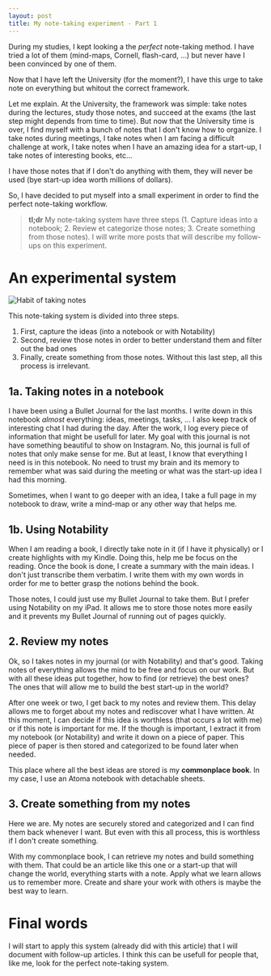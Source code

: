 ```yaml
---
layout: post
title: My note-taking experiment - Part 1
---
```


During my studies, I kept looking a the *perfect* note-taking method.
I have tried a lot of them (mind-maps, Cornell, flash-card, ...) but never have I been convinced by one of them.

Now that I have left the University (for the moment?), I have this urge to take note on everything but whitout the correct framework.

Let me explain.
At the University, the framework was simple: take notes during the lectures, study those notes, and succeed at the exams (the last step might depends from time to time).
But now that the University time is over, I find myself with a bunch of notes that I don't know how to organize.
I take notes during meetings, I take notes when I am facing a difficult challenge at work, I take notes when I have an amazing idea for a start-up, I take notes of interesting books, etc...

I have those notes that if I don't do anything with them, they will never be used (bye start-up idea worth millions of dollars).

So, I have decided to put myself into a small experiment in order to find the perfect note-taking workflow.

> **tl;dr** My note-taking system have three steps (1. Capture ideas into a notebook; 2. Review et categorize those notes; 3. Create something from those notes). I will write more posts that will describe my follow-ups on this experiment.

# An experimental system

![Habit of taking notes]({{site.baseurl_root}}/images/habit-of-taking-notes.jpg)

This note-taking system is divided into three steps.

1. First, capture the ideas (into a notebook or with Notability)
2. Second, review those notes in order to better understand them and filter out the bad ones
3. Finally, create something from those notes. Without this last step, all this process is irrelevant.

## 1a. Taking notes in a notebook

I have been using a Bullet Journal for the last months.
I write down in this notebook *almost* everything: ideas, meetings, tasks, ...
I also keep track of interesting chat I had during the day.
After the work, I log every piece of information that might be usefull for later.
My goal with this journal is not have something beautiful to show on Instagram.
No, this journal is full of notes that only make sense for me.
But at least, I know that everything I need is in this notebook.
No need to trust my brain and its memory to remember what was said during the meeting or what was the start-up idea I had this morning.

Sometimes, when I want to go deeper with an idea, I take a full page in my notebook to draw, write a mind-map or any other way that helps me.

## 1b. Using Notability

When I am reading a book, I directly take note in it (if I have it physically) or I create highlights with my Kindle.
Doing this, help me be focus on the reading.
Once the book is done, I create a summary with the main ideas.
I don't just transcribe them verbatim.
I write them with my own words in order for me to better grasp the notions behind the book.

Those notes, I could just use my Bullet Journal to take them.
But I prefer using Notability on my iPad.
It allows me to store those notes more easily and it prevents my Bullet Journal of running out of pages quickly.

## 2. Review my notes

Ok, so I takes notes in my journal (or with Notability) and that's good.
Taking notes of everything allows the mind to be free and focus on our work.
But with all these ideas put together, how to find (or retrieve) the best ones?
The ones that will allow me to build the best start-up in the world?

After one week or two, I get back to my notes and review them.
This delay allows me to forget about my notes and rediscover what I have written.
At this moment, I can decide if this idea is worthless (that occurs a lot with me) or if this note is important for me.
If the though is important, I extract it from my notebook (or Notability) and write it down on a piece of paper.
This piece of paper is then stored and categorized to be found later when needed.

This place where all the best ideas are stored is my **commonplace book**.
In my case, I use an Atoma notebook with detachable sheets.

## 3. Create something from my notes

Here we are.
My notes are securely stored and categorized and I can find them back whenever I want.
But even with this all process, this is worthless if I don't create something.

With my commonplace book, I can retrieve my notes and build something with them.
That could be an article like this one or a start-up that will change the world, everything starts with a note.
Apply what we learn allows us to remember more.
Create and share your work with others is maybe the best way to learn.

# Final words

I will start to apply this system (already did with this article) that I will document with follow-up articles.
I think this can be usefull for people that, like me, look for the perfect note-taking system.

